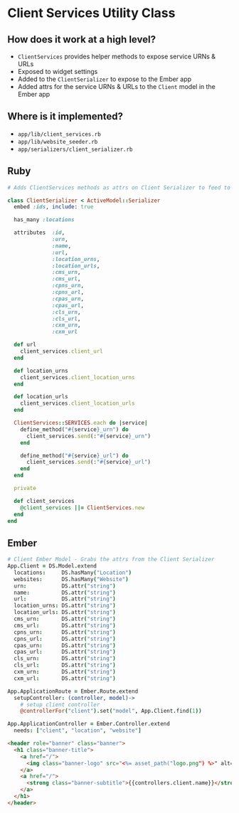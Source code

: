 # Client Services Utility Class

## How does it work at a high level?

- `ClientServices` provides helper methods to expose service URNs & URLs
- Exposed to widget settings
- Added to the `ClientSerializer` to expose to the Ember app
- Added attrs for the service URNs & URLs to the `Client` model in the Ember app

## Where is it implemented?

- `app/lib/client_services.rb`
- `app/lib/website_seeder.rb`
- `app/serializers/client_serializer.rb`

## Ruby

```ruby
# Adds ClientServices methods as attrs on Client Serializer to feed to Ember App

class ClientSerializer < ActiveModel::Serializer
  embed :ids, include: true

  has_many :locations

  attributes  :id,
              :urn,
              :name,
              :url,
              :location_urns,
              :location_urls,
              :cms_urn,
              :cms_url,
              :cpns_urn,
              :cpns_url,
              :cpas_urn,
              :cpas_url,
              :cls_urn,
              :cls_url,
              :cxm_urn,
              :cxm_url

  def url
    client_services.client_url
  end

  def location_urns
    client_services.client_location_urns
  end

  def location_urls
    client_services.client_location_urls
  end

  ClientServices::SERVICES.each do |service|
    define_method("#{service}_urn") do
      client_services.send(:"#{service}_urn")
    end

    define_method("#{service}_url") do
      client_services.send(:"#{service}_url")
    end
  end

  private

  def client_services
    @client_services ||= ClientServices.new
  end
end
```

## Ember

```coffee
# Client Ember Model - Grabs the attrs from the Client Serializer
App.Client = DS.Model.extend
  locations:     DS.hasMany("Location")
  websites:      DS.hasMany("Website")
  urn:           DS.attr("string")
  name:          DS.attr("string")
  url:           DS.attr("string")
  location_urns: DS.attr("string")
  location_urls: DS.attr("string")
  cms_urn:       DS.attr("string")
  cms_url:       DS.attr("string")
  cpns_urn:      DS.attr("string")
  cpns_url:      DS.attr("string")
  cpas_urn:      DS.attr("string")
  cpas_url:      DS.attr("string")
  cls_urn:       DS.attr("string")
  cls_url:       DS.attr("string")
  cxm_urn:       DS.attr("string")
  cxm_url:       DS.attr("string")

App.ApplicationRoute = Ember.Route.extend
  setupController: (controller, model)->
    # setup client controller
    @controllerFor("client").set("model", App.Client.find(1))

App.ApplicationController = Ember.Controller.extend
  needs: ["client", "location", "website"]
```

```html
<header role="banner" class="banner">
  <h1 class="banner-title">
    <a href="/">
      <img class="banner-logo" src="<%= asset_path("logo.png") %>" alt="G5" /> Client Management System:
    </a>
    <a href="/">
      <strong class="banner-subtitle">{{controllers.client.name}}</strong>
    </a>
  </h1>
</header>
```
